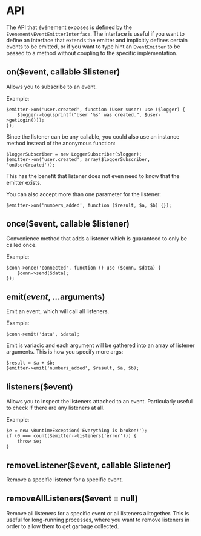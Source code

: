 # API

The API that événement exposes is defined by the
`Evenement\EventEmitterInterface`. The interface is useful if you want to
define an interface that extends the emitter and implicitly defines certain
events to be emitted, or if you want to type hint an `EventEmitter` to be
passed to a method without coupling to the specific implementation.

## on($event, callable $listener)

Allows you to subscribe to an event.

Example:

    $emitter->on('user.created', function (User $user) use ($logger) {
        $logger->log(sprintf("User '%s' was created.", $user->getLogin()));
    });

Since the listener can be any callable, you could also use an instance method
instead of the anonymous function:

    $loggerSubscriber = new LoggerSubscriber($logger);
    $emitter->on('user.created', array($loggerSubscriber, 'onUserCreated'));

This has the benefit that listener does not even need to know that the emitter
exists.

You can also accept more than one parameter for the listener:

    $emitter->on('numbers_added', function ($result, $a, $b) {});

## once($event, callable $listener)

Convenience method that adds a listener which is guaranteed to only be called
once.

Example:

    $conn->once('connected', function () use ($conn, $data) {
        $conn->send($data);
    });

## emit($event, ...$arguments)

Emit an event, which will call all listeners.

Example:

    $conn->emit('data', $data);

Emit is variadic and each argument will be gathered into an array of listener arguments. This is how you
specify more args:

    $result = $a + $b;
    $emitter->emit('numbers_added', $result, $a, $b);

## listeners($event)

Allows you to inspect the listeners attached to an event. Particularly useful
to check if there are any listeners at all.

Example:

    $e = new \RuntimeException('Everything is broken!');
    if (0 === count($emitter->listeners('error'))) {
        throw $e;
    }

## removeListener($event, callable $listener)

Remove a specific listener for a specific event.

## removeAllListeners($event = null)

Remove all listeners for a specific event or all listeners alltogether. This
is useful for long-running processes, where you want to remove listeners in
order to allow them to get garbage collected.
